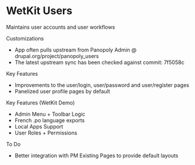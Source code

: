 WetKit Users
==============
Maintains user accounts and user workflows

Customizations
* App often pulls upstream from Panopoly Admin @ drupal.org/project/panopoly_users
* The latest upstream sync has been checked against commit: 7f5058c

Key Features
* Improvements to the user/login, user/password and user/register pages
* Panelized user profile pages by default

Key Features (WetKit Demo)
* Admin Menu + Toolbar Logic
* French .po language exports
* Local Apps Support
* User Roles + Permissions

To Do
* Better integration with PM Existing Pages to provide default layouts
